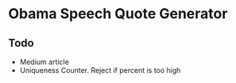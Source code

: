# Obama Speech Quote Generator

## Todo

- Medium article
- Uniqueness Counter. Reject if percent is too high